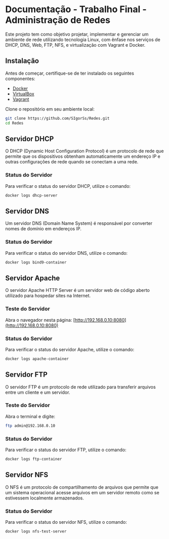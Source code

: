 # Documentação - Trabalho Final - Administração de Redes

Este projeto tem como objetivo projetar, implementar e gerenciar um ambiente de rede utilizando tecnologia Linux, com ênfase nos serviços de DHCP, DNS, Web, FTP, NFS, e virtualização com Vagrant e Docker.

## Instalação

Antes de começar, certifique-se de ter instalado os seguintes componentes:

- [Docker](https://www.docker.com/)
- [VirtualBox](https://www.virtualbox.org/)
- [Vagrant](https://www.vagrantup.com/)

Clone o repositório em seu ambiente local:

```bash
git clone https://github.com/SIgorSs/Redes.git
cd Redes
```

## Servidor DHCP

O DHCP (Dynamic Host Configuration Protocol) é um protocolo de rede que permite que os dispositivos obtenham automaticamente um endereço IP e outras configurações de rede quando se conectam a uma rede.

### Status do Servidor

Para verificar o status do servidor DHCP, utilize o comando:

```bash
docker logs dhcp-server
```

## Servidor DNS

Um servidor DNS (Domain Name System) é responsável por converter nomes de domínio em endereços IP.

### Status do Servidor

Para verificar o status do servidor DNS, utilize o comando:

```bash
docker logs bind9-container
```

## Servidor Apache

O servidor Apache HTTP Server é um servidor web de código aberto utilizado para hospedar sites na Internet.

### Teste do Servidor

Abra o navegador nesta página: [http://192.168.0.10:8080](http://192.168.0.10:8080)

### Status do Servidor

Para verificar o status do servidor Apache, utilize o comando:

```bash
docker logs apache-container
```

## Servidor FTP

O servidor FTP é um protocolo de rede utilizado para transferir arquivos entre um cliente e um servidor.

### Teste do Servidor

Abra o terminal e digite:

```bash
ftp admin@192.168.0.10
```

### Status do Servidor

Para verificar o status do servidor FTP, utilize o comando:

```bash
docker logs ftp-container
```

## Servidor NFS

O NFS é um protocolo de compartilhamento de arquivos que permite que um sistema operacional acesse arquivos em um servidor remoto como se estivessem localmente armazenados.

### Status do Servidor

Para verificar o status do servidor NFS, utilize o comando:

```bash
docker logs nfs-test-server
```